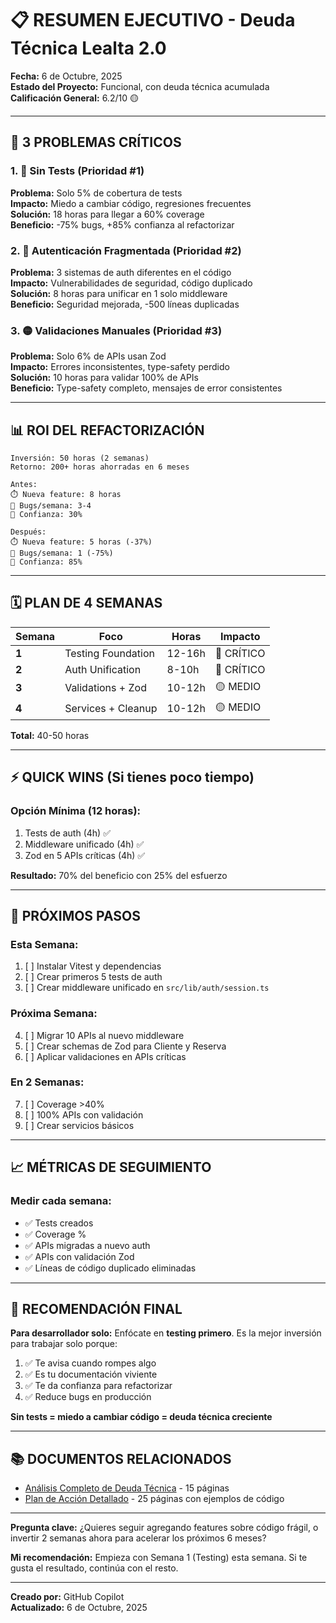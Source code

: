 # 📋 RESUMEN EJECUTIVO - Deuda Técnica Lealta 2.0

**Fecha:** 6 de Octubre, 2025  
**Estado del Proyecto:** Funcional, con deuda técnica acumulada  
**Calificación General:** 6.2/10 🟡

---

## 🎯 3 PROBLEMAS CRÍTICOS

### 1. 🔴 Sin Tests (Prioridad #1)
**Problema:** Solo 5% de cobertura de tests  
**Impacto:** Miedo a cambiar código, regresiones frecuentes  
**Solución:** 18 horas para llegar a 60% coverage  
**Beneficio:** -75% bugs, +85% confianza al refactorizar

### 2. 🔴 Autenticación Fragmentada (Prioridad #2)
**Problema:** 3 sistemas de auth diferentes en el código  
**Impacto:** Vulnerabilidades de seguridad, código duplicado  
**Solución:** 8 horas para unificar en 1 solo middleware  
**Beneficio:** Seguridad mejorada, -500 líneas duplicadas

### 3. 🟡 Validaciones Manuales (Prioridad #3)
**Problema:** Solo 6% de APIs usan Zod  
**Impacto:** Errores inconsistentes, type-safety perdido  
**Solución:** 10 horas para validar 100% de APIs  
**Beneficio:** Type-safety completo, mensajes de error consistentes

---

## 📊 ROI DEL REFACTORIZACIÓN

```
Inversión: 50 horas (2 semanas)
Retorno: 200+ horas ahorradas en 6 meses

Antes:
⏱️ Nueva feature: 8 horas
🐛 Bugs/semana: 3-4
🧪 Confianza: 30%

Después:
⏱️ Nueva feature: 5 horas (-37%)
🐛 Bugs/semana: 1 (-75%)
🧪 Confianza: 85%
```

---

## 🗓️ PLAN DE 4 SEMANAS

| Semana | Foco | Horas | Impacto |
|--------|------|-------|---------|
| **1** | Testing Foundation | 12-16h | 🔴 CRÍTICO |
| **2** | Auth Unification | 8-10h | 🔴 CRÍTICO |
| **3** | Validations + Zod | 10-12h | 🟡 MEDIO |
| **4** | Services + Cleanup | 10-12h | 🟡 MEDIO |

**Total:** 40-50 horas

---

## ⚡ QUICK WINS (Si tienes poco tiempo)

### Opción Mínima (12 horas):
1. Tests de auth (4h) ✅
2. Middleware unificado (4h) ✅
3. Zod en 5 APIs críticas (4h) ✅

**Resultado:** 70% del beneficio con 25% del esfuerzo

---

## 🎯 PRÓXIMOS PASOS

### Esta Semana:
1. [ ] Instalar Vitest y dependencias
2. [ ] Crear primeros 5 tests de auth
3. [ ] Crear middleware unificado en `src/lib/auth/session.ts`

### Próxima Semana:
4. [ ] Migrar 10 APIs al nuevo middleware
5. [ ] Crear schemas de Zod para Cliente y Reserva
6. [ ] Aplicar validaciones en APIs críticas

### En 2 Semanas:
7. [ ] Coverage >40%
8. [ ] 100% APIs con validación
9. [ ] Crear servicios básicos

---

## 📈 MÉTRICAS DE SEGUIMIENTO

### Medir cada semana:
- ✅ Tests creados
- ✅ Coverage %
- ✅ APIs migradas a nuevo auth
- ✅ APIs con validación Zod
- ✅ Líneas de código duplicado eliminadas

---

## 💬 RECOMENDACIÓN FINAL

**Para desarrollador solo:** Enfócate en **testing primero**. Es la mejor inversión para trabajar solo porque:

1. ✅ Te avisa cuando rompes algo
2. ✅ Es tu documentación viviente
3. ✅ Te da confianza para refactorizar
4. ✅ Reduce bugs en producción

**Sin tests = miedo a cambiar código = deuda técnica creciente**

---

## 📚 DOCUMENTOS RELACIONADOS

- [Análisis Completo de Deuda Técnica](./DEUDA_TECNICA_ANALISIS.md) - 15 páginas
- [Plan de Acción Detallado](./PLAN_ACCION_REFACTORIZACION.md) - 25 páginas con ejemplos de código

---

**Pregunta clave:** ¿Quieres seguir agregando features sobre código frágil, o invertir 2 semanas ahora para acelerar los próximos 6 meses?

**Mi recomendación:** Empieza con Semana 1 (Testing) esta semana. Si te gusta el resultado, continúa con el resto.

---

**Creado por:** GitHub Copilot  
**Actualizado:** 6 de Octubre, 2025
